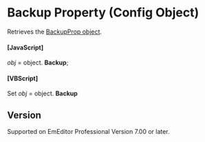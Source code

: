 # Backup Property (Config Object)

Retrieves the
[BackupProp object](../backup_prop/index).

#### \[JavaScript\]

_obj_ = object. **Backup**;

#### \[VBScript\]

Set _obj_ = object. **Backup**

## Version

Supported on EmEditor Professional Version 7.00 or later.
